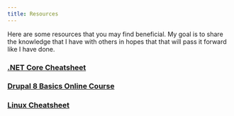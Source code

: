 ```yaml
---
title: Resources
---
```


Here are some resources that you may find beneficial. My goal is to share the knowledge that I have 
with others in hopes that that will pass it forward like I have done.

### [.NET Core Cheatsheet](/resources/dotnet-core-cheatsheet)

### [Drupal 8 Basics Online Course](https://www.youtube.com/watch?v=iujOWWbiUP0&list=PLaAJ0fv0d9WM8E2K_Ke5As-fw626yQ3tu)

### [Linux Cheatsheet](/resources/linux-cheatsheet)
